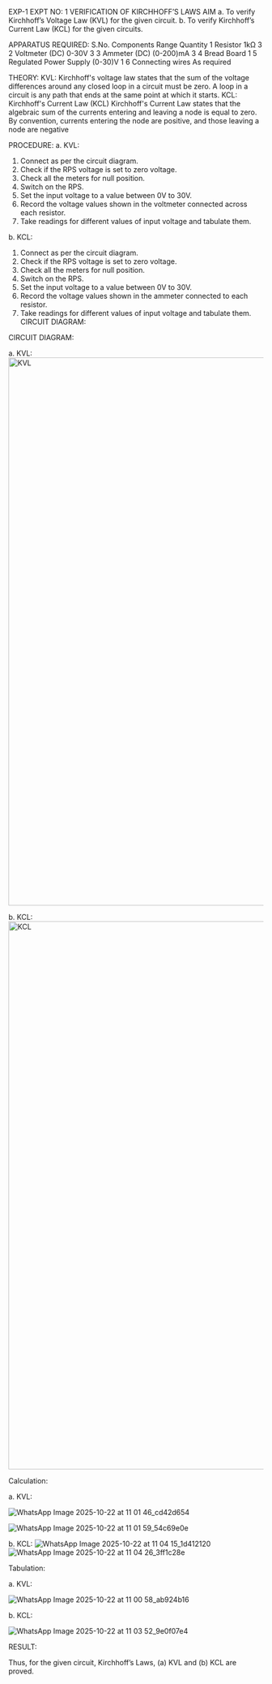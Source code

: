    EXP-1
EXPT NO: 1	VERIFICATION OF KIRCHHOFF’S LAWS
AIM
a.   To verify Kirchhoff’s Voltage Law (KVL) for the given circuit. 
b.   To verify Kirchhoff’s Current Law (KCL) for the given circuits.

APPARATUS REQUIRED:
S.No.	Components	Range	Quantity
1	Resistor	1kΩ	3
2	Voltmeter (DC)	0-30V	3
3	Ammeter (DC)	(0-200)mA	3
4	Bread Board		1
5	Regulated Power Supply	(0-30)V	1
6	Connecting wires		As required

THEORY:
KVL: Kirchhoff's voltage law states that the sum of the voltage differences around any closed loop in a circuit must be zero. A loop in a circuit is any path that ends at the same point at which it starts.
KCL:
Kirchhoff's Current Law (KCL) Kirchhoff's Current Law states that the algebraic sum of the currents entering and leaving a node is equal to zero. By convention, currents entering the node are positive, and those leaving a node are negative


PROCEDURE:
a.   KVL:
1.   Connect as per the circuit diagram.
2.   Check if the RPS voltage is set to zero voltage.
3.   Check all the meters for null position.
4.   Switch on the RPS.
5.   Set the input voltage to a value between 0V to 30V.
6.   Record the voltage values shown in the voltmeter connected across each resistor.
7.   Take readings for different values of input voltage and tabulate them.


b.  KCL:
1.   Connect as per the circuit diagram.
2.   Check if the RPS voltage is set to zero voltage.
3.   Check all the meters for null position.
4.   Switch on the RPS.
5.   Set the input voltage to a value between 0V to 30V.
6.   Record the voltage values shown in the ammeter connected to each resistor.
7.   Take readings for different values of input voltage and tabulate them. 
CIRCUIT DIAGRAM:

CIRCUIT DIAGRAM:


a.   KVL:
<img width="1920" height="1080" alt="KVL" src="https://github.com/user-attachments/assets/7840ee33-81b3-43b1-bb65-7a1d9def055e" />



b.  KCL:
 <img width="1920" height="1080" alt="KCL" src="https://github.com/user-attachments/assets/ed0d3e39-bfa0-4f60-a6ea-c740483ec56d" />


Calculation:

a.   KVL:
 
![WhatsApp Image 2025-10-22 at 11 01 46_cd42d654](https://github.com/user-attachments/assets/394330a1-cd27-4cbb-94e7-8a17755c649c)

![WhatsApp Image 2025-10-22 at 11 01 59_54c69e0e](https://github.com/user-attachments/assets/0e2328eb-54b1-4245-94c9-933b105d0b68)

b.  KCL:
![WhatsApp Image 2025-10-22 at 11 04 15_1d412120](https://github.com/user-attachments/assets/aafd54c4-17eb-4632-a9cf-c7e84eef386e)
![WhatsApp Image 2025-10-22 at 11 04 26_3ff1c28e](https://github.com/user-attachments/assets/500215ab-e095-45d7-ba83-f8b67bb6f6d4)




Tabulation:

a.   KVL:
 
![WhatsApp Image 2025-10-22 at 11 00 58_ab924b16](https://github.com/user-attachments/assets/8923ad3a-9d49-4437-af1d-b557ef30d153)


b.  KCL:

![WhatsApp Image 2025-10-22 at 11 03 52_9e0f07e4](https://github.com/user-attachments/assets/1d68ecd2-a3aa-43dc-b193-c65f4b8e3659)


RESULT:

Thus, for the given circuit, Kirchhoff’s Laws, (a) KVL and (b) KCL are proved.
